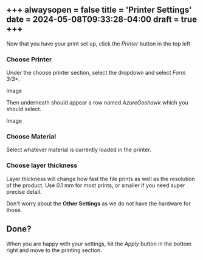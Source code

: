 +++
alwaysopen = false
title = 'Printer Settings'
date = 2024-05-08T09:33:28-04:00
draft = true
+++
---

Now that you have your print set up, click the *Printer* button in the top left

### Choose Printer

Under the choose printer section, select the dropdown and select *Form 3/3+*.

Image

Then underneath should appear a row named *AzureGoshawk* which you should select.

Image

### Choose Material

Select whatever material is currently loaded in the printer.

### Choose layer thickness

Layer thickness will change how fast the file prints as well as the resolution of the product. Use 0.1 mm for most prints, or smaller if you need super precise detail.

Don't worry about the **Other Settings** as we do not have the hardware for those.

## Done?

When you are happy with your settings, hit the *Apply* button in the bottom right and move to the printing section.